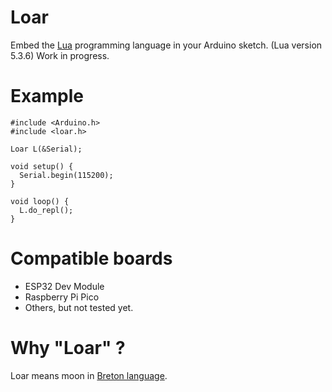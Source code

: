 # Loar
Embed the [Lua](https://www.lua.org/) programming language in your Arduino sketch.
(Lua version 5.3.6)
Work in progress.

# Example

```
#include <Arduino.h>
#include <loar.h>

Loar L(&Serial);

void setup() {
  Serial.begin(115200);
}

void loop() {
  L.do_repl();
}
```

# Compatible boards
- ESP32 Dev Module
- Raspberry Pi Pico
- Others, but not tested yet.

# Why "Loar" ?
Loar means moon in [Breton language](https://en.wikipedia.org/wiki/Breton_language).